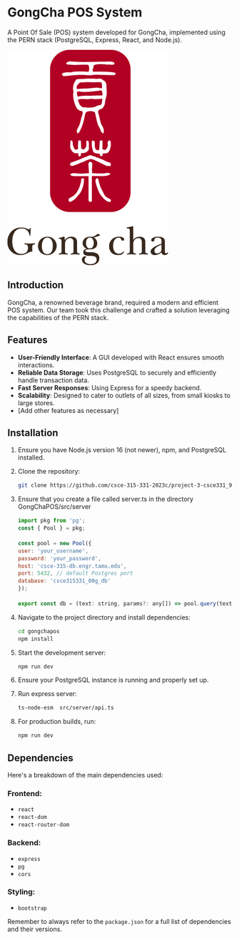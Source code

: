 # GongCha POS System

A Point Of Sale (POS) system developed for GongCha, implemented using the PERN stack (PostgreSQL, Express, React, and Node.js).

![GongCha Logo](GongChaPOS/src/assets/images/GongChaLogo.png)

## Introduction

GongCha, a renowned beverage brand, required a modern and efficient POS system. Our team took this challenge and crafted a solution leveraging the capabilities of the PERN stack.

## Features

- **User-Friendly Interface**: A GUI developed with React ensures smooth interactions.
- **Reliable Data Storage**: Uses PostgreSQL to securely and efficiently handle transaction data.
- **Fast Server Responses**: Using Express for a speedy backend.
- **Scalability**: Designed to cater to outlets of all sizes, from small kiosks to large stores.
- [Add other features as necessary]

## Installation

1. Ensure you have Node.js version 16 (not newer), npm, and PostgreSQL installed.

2. Clone the repository:
   ```bash
   git clone https://github.com/csce-315-331-2023c/project-3-csce331_900_00g.git

3. Ensure that you create a file called server.ts in the directory GongChaPOS/src/server
    ```javascript
    import pkg from 'pg';
    const { Pool } = pkg;

    const pool = new Pool({
    user: 'your_username',
    password: 'your_password',
    host: 'csce-315-db.engr.tamu.edu',
    port: 5432, // default Postgres port
    database: 'csce315331_00g_db'
    });
    
    export const db = (text: string, params?: any[]) => pool.query(text, params);

4. Navigate to the project directory and install dependencies:
   ```bash
   cd gongchapos
   npm install

5. Start the development server:
   ```bash
   npm run dev

6. Ensure your PostgreSQL instance is running and properly set up.

7. Run express server:
   ```bash
   ts-node-esm  src/server/api.ts

8. For production builds, run:
   ```bash
   npm run dev

## Dependencies

Here's a breakdown of the main dependencies used:

### Frontend:

- `react`
- `react-dom`
- `react-router-dom`

### Backend:

- `express`
- `pg`
- `cors`

### Styling:

- `bootstrap`

Remember to always refer to the `package.json` for a full list of dependencies and their versions.

